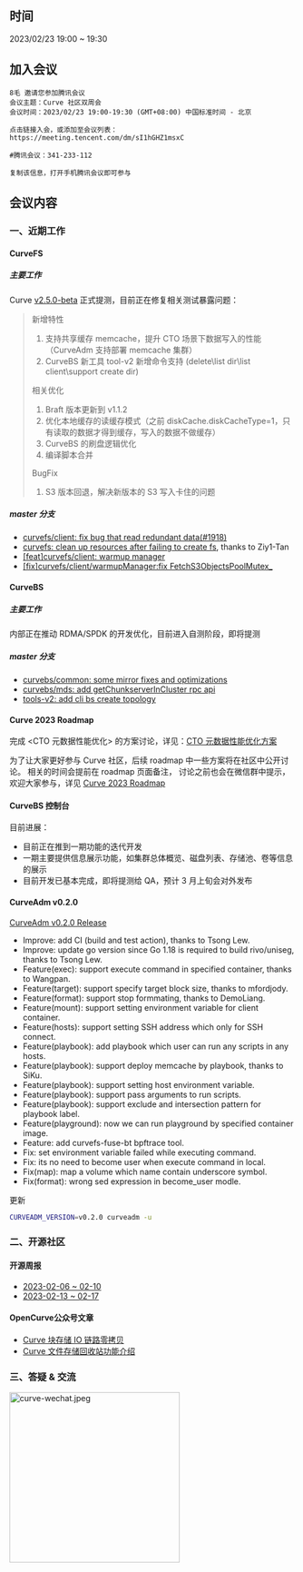 ## 时间

2023/02/23 19:00 ~ 19:30

## 加入会议

```text
8毛 邀请您参加腾讯会议
会议主题：Curve 社区双周会
会议时间：2023/02/23 19:00-19:30 (GMT+08:00) 中国标准时间 - 北京

点击链接入会，或添加至会议列表：
https://meeting.tencent.com/dm/sI1hGHZ1msxC

#腾讯会议：341-233-112

复制该信息，打开手机腾讯会议即可参与
```

## 会议内容

### 一、近期工作

#### CurveFS

##### 主要工作

Curve [v2.5.0-beta](https://github.com/opencurve/curve/releases/tag/v2.5.0-beta) 正式提测，目前正在修复相关测试暴露问题：

>
> 新增特性
> 1. 支持共享缓存 memcache，提升 CTO 场景下数据写入的性能（CurveAdm 支持部署 memcache 集群）
> 2. CurveBS 新工具 tool-v2 新增命令支持 (delete\list dir\list client\support create dir)
>
> 相关优化
> 1. Braft 版本更新到 v1.1.2
> 2. 优化本地缓存的读缓存模式（之前 diskCache.diskCacheType=1，只有读取的数据才得到缓存，写入的数据不做缓存）
> 3. CurveBS 的刷盘逻辑优化
> 4. 编译脚本合并
>
> BugFix
> 1. S3 版本回退，解决新版本的 S3 写入卡住的问题
>

##### master 分支

* [curvefs/client: fix bug that read redundant data(#1918)](https://github.com/opencurve/curve/commit/71f02d1da9b7ee8779adb86ca4a07840d8cb4714)
* [curvefs: clean up resources after failing to create fs](https://github.com/opencurve/curve/commit/8db1ec6133af74096f33b3a6c2814607b16a0771), thanks to Ziy1-Tan
* [[feat]curvefs/client: warmup manager](https://github.com/opencurve/curve/commit/e03e921012f94e07bb6e85e962bf7e073333ce24)
* [[fix]curvefs/client/warmupManager:fix FetchS3ObjectsPoolMutex_](https://github.com/opencurve/curve/commit/b775011431286d5b6a2464fd136900a671c622d9)

#### CurveBS

##### 主要工作

内部正在推动 RDMA/SPDK 的开发优化，目前进入自测阶段，即将提测

##### master 分支
  * [curvebs/common: some mirror fixes and optimizations](https://github.com/opencurve/curve/commit/1a44544b78828614507e7553823be7313db97d23)
  * [curvebs/mds: add getChunkserverInCluster rpc api](https://github.com/opencurve/curve/commit/4a0853835c07ff7bdad36f612c41b3d6782a6efc)
  * [tools-v2: add cli bs create topology](https://github.com/opencurve/curve/commit/e664bc595e982ac4b744b13a388f864cac4ecc76)


#### Curve 2023 Roadmap

完成 <CTO 元数据性能优化> 的方案讨论，详见：[CTO 元数据性能优化方案](https://github.com/opencurve/curve/issues/2207#issuecomment-1437761928)

为了让大家更好参与 Curve 社区，后续 roadmap 中一些方案将在社区中公开讨论。
相关的时间会提前在 roadmap 页面备注， 讨论之前也会在微信群中提示，欢迎大家参与，详见 [Curve 2023 Roadmap](https://github.com/opencurve/curve/issues/2207)

#### CurveBS 控制台

目前进展：
  * 目前正在推到一期功能的迭代开发
  * 一期主要提供信息展示功能，如集群总体概览、磁盘列表、存储池、卷等信息的展示
  * 目前开发已基本完成，即将提测给 QA，预计 3 月上旬会对外发布

#### CurveAdm v0.2.0

[CurveAdm v0.2.0 Release](https://github.com/opencurve/curveadm/releases/tag/v0.2.0)
* Improve: add CI (build and test action), thanks to Tsong Lew.
* Improve: update go version since Go 1.18 is required to build rivo/uniseg, thanks to Tsong Lew.
* Feature(exec): support execute command in specified container, thanks to Wangpan.
* Feature(target): support specify target block size, thanks to mfordjody.
* Feature(format): support stop formmating, thanks to DemoLiang.
* Feature(mount): support setting environment variable for client container.
* Feature(hosts): support setting SSH address which only for SSH connect.
* Feature(playbook): add playbook which user can run any scripts in any hosts.
* Feature(playbook): support deploy memcache by playbook, thanks to SiKu.
* Feature(playbook): support setting host environment variable.
* Feature(playbook): support pass arguments to run scripts.
* Feature(playbook): support exclude and intersection pattern for playbook label.
* Feature(playground): now we can run playground by specified container image.
* Feature: add curvefs-fuse-bt bpftrace tool.
* Fix: set environment variable failed while executing command.
* Fix: its no need to become user when execute command in local.
* Fix(map): map a volume which name contain underscore symbol.
* Fix(format): wrong sed expression in become_user modle.

更新

```bash
CURVEADM_VERSION=v0.2.0 curveadm -u
```

### 二、开源社区

#### 开源周报

* [2023-02-06 ~ 02-10](https://github.com/opencurve/community/blob/master/affair/week_report/2023-02-13.md)
* [2023-02-13 ~ 02-17](https://github.com/opencurve/community/blob/master/affair/week_report/2023-02-20.md)

#### OpenCurve公众号文章

* [Curve 块存储 IO 链路零拷贝](https://mp.weixin.qq.com/s/w5WOL9Yrv8iyEURDspD-5A)
* [Curve 文件存储回收站功能介绍](https://mp.weixin.qq.com/s/jY5YrH_HWUxWwBifjjU0jQ)

### 三、答疑 & 交流

<img src="../images/curve-wechat.jpeg" alt="curve-wechat.jpeg" width="300">
